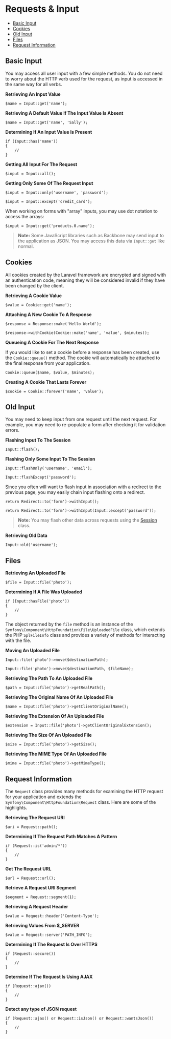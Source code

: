 # Requests & Input

- [Basic Input](#basic-input)
- [Cookies](#cookies)
- [Old Input](#old-input)
- [Files](#files)
- [Request Information](#request-information)

<a name="basic-input"></a>
## Basic Input

You may access all user input with a few simple methods. You do not need to worry about the HTTP verb used for the request, as input is accessed in the same way for all verbs.

**Retrieving An Input Value**

	$name = Input::get('name');

**Retrieving A Default Value If The Input Value Is Absent**

	$name = Input::get('name', 'Sally');

**Determining If An Input Value Is Present**

	if (Input::has('name'))
	{
		//
	}

**Getting All Input For The Request**

	$input = Input::all();

**Getting Only Some Of The Request Input**

	$input = Input::only('username', 'password');

	$input = Input::except('credit_card');

When working on forms with "array" inputs, you may use dot notation to access the arrays:

	$input = Input::get('products.0.name');

> **Note:** Some JavaScript libraries such as Backbone may send input to the application as JSON. You may access this data via `Input::get` like normal.

<a name="cookies"></a>
## Cookies

All cookies created by the Laravel framework are encrypted and signed with an authentication code, meaning they will be considered invalid if they have been changed by the client.

**Retrieving A Cookie Value**

	$value = Cookie::get('name');

**Attaching A New Cookie To A Response**

	$response = Response::make('Hello World');

	$response->withCookie(Cookie::make('name', 'value', $minutes));

**Queueing A Cookie For The Next Response**

If you would like to set a cookie before a response has been created, use the `Cookie::queue()` method. The cookie will automatically be attached to the final response from your application.

	Cookie::queue($name, $value, $minutes);

**Creating A Cookie That Lasts Forever**

	$cookie = Cookie::forever('name', 'value');

<a name="old-input"></a>
## Old Input

You may need to keep input from one request until the next request. For example, you may need to re-populate a form after checking it for validation errors.

**Flashing Input To The Session**

	Input::flash();

**Flashing Only Some Input To The Session**

	Input::flashOnly('username', 'email');

	Input::flashExcept('password');

Since you often will want to flash input in association with a redirect to the previous page, you may easily chain input flashing onto a redirect.

	return Redirect::to('form')->withInput();

	return Redirect::to('form')->withInput(Input::except('password'));

> **Note:** You may flash other data across requests using the [Session](session.md) class.

**Retrieving Old Data**

	Input::old('username');

<a name="files"></a>
## Files

**Retrieving An Uploaded File**

	$file = Input::file('photo');

**Determining If A File Was Uploaded**

	if (Input::hasFile('photo'))
	{
		//
	}

The object returned by the `file` method is an instance of the `Symfony\Component\HttpFoundation\File\UploadedFile` class, which extends the PHP `SplFileInfo` class and provides a variety of methods for interacting with the file.

**Moving An Uploaded File**

	Input::file('photo')->move($destinationPath);

	Input::file('photo')->move($destinationPath, $fileName);

**Retrieving The Path To An Uploaded File**

	$path = Input::file('photo')->getRealPath();

**Retrieving The Original Name Of An Uploaded File**

	$name = Input::file('photo')->getClientOriginalName();

**Retrieving The Extension Of An Uploaded File**

	$extension = Input::file('photo')->getClientOriginalExtension();

**Retrieving The Size Of An Uploaded File**

	$size = Input::file('photo')->getSize();

**Retrieving The MIME Type Of An Uploaded File**

	$mime = Input::file('photo')->getMimeType();

<a name="request-information"></a>
## Request Information

The `Request` class provides many methods for examining the HTTP request for your application and extends the `Symfony\Component\HttpFoundation\Request` class. Here are some of the highlights.

**Retrieving The Request URI**

	$uri = Request::path();

**Determining If The Request Path Matches A Pattern**

	if (Request::is('admin/*'))
	{
		//
	}

**Get The Request URL**

	$url = Request::url();

**Retrieve A Request URI Segment**

	$segment = Request::segment(1);

**Retrieving A Request Header**

	$value = Request::header('Content-Type');

**Retrieving Values From $_SERVER**

	$value = Request::server('PATH_INFO');

**Determining If The Request Is Over HTTPS**

	if (Request::secure())
	{
		//
	}

**Determine If The Request Is Using AJAX**

	if (Request::ajax())
	{
		//
	}

**Detect any type of JSON request**

	if (Request::ajax() or Request::isJson() or Request::wantsJson())
	{
		//
	}
